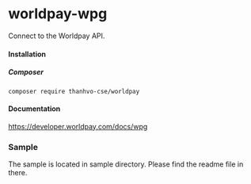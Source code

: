 # worldpay-wpg
Connect to the Worldpay API.

#### Installation

##### Composer
```
composer require thanhvo-cse/worldpay
```

#### Documentation
https://developer.worldpay.com/docs/wpg

### Sample
The sample is located in sample directory. Please find the readme file in there.
